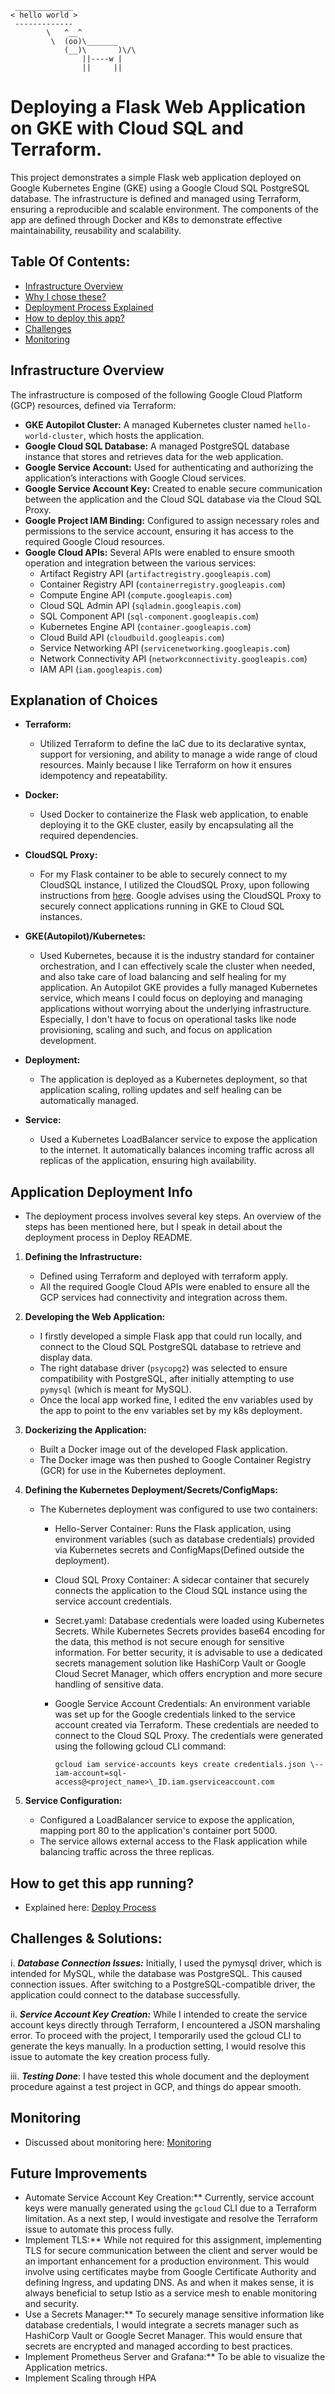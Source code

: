 ```
 _____________
< hello world >
 -------------
        \   ^__^
         \  (oo)\_______
            (__)\       )\/\
                ||----w |
                ||     ||
```

# **Deploying a Flask Web Application on GKE with Cloud SQL and Terraform.**  

This project demonstrates a simple Flask web application deployed on Google Kubernetes Engine (GKE) using a Google Cloud SQL PostgreSQL database. The infrastructure is defined and managed using Terraform, ensuring a reproducible and scalable environment. The components of the app are defined through Docker and K8s to demonstrate effective maintainability,  reusability and scalability.

## **Table Of Contents:**
- [Infrastructure Overview](README.md#infrastructure-overview)
- [Why I chose these?](README.md#explanation-of-choices)
- [Deployment Process Explained](README.md#application-deployment-info)
- [How to deploy this app?](README.md#how-to-get-this-app-running)
- [Challenges](README.md#challenges--solutions)
- [Monitoring](README.md#monitoring)

## **Infrastructure Overview**

The infrastructure is composed of the following Google Cloud Platform (GCP) resources, defined via Terraform:

* **GKE Autopilot Cluster:** A managed Kubernetes cluster named `hello-world-cluster`, which hosts the application.  
* **Google Cloud SQL Database:** A managed PostgreSQL database instance that stores and retrieves data for the web application.  
* **Google Service Account:** Used for authenticating and authorizing the application’s interactions with Google Cloud services.  
* **Google Service Account Key:** Created to enable secure communication between the application and the Cloud SQL database via the Cloud SQL Proxy.  
* **Google Project IAM Binding:** Configured to assign necessary roles and permissions to the service account, ensuring it has access to the required Google Cloud resources.  
* **Google Cloud APIs:** Several APIs were enabled to ensure smooth operation and integration between the various services:  
  * Artifact Registry API (`artifactregistry.googleapis.com`)
  * Container Registry API (`containerregistry.googleapis.com`)
  * Compute Engine API (`compute.googleapis.com`)  
  * Cloud SQL Admin API (`sqladmin.googleapis.com`)  
  * SQL Component API (`sql-component.googleapis.com`)  
  * Kubernetes Engine API (`container.googleapis.com`)  
  * Cloud Build API (`cloudbuild.googleapis.com`)  
  * Service Networking API (`servicenetworking.googleapis.com`)
  * Network Connectivity API (`networkconnectivity.googleapis.com`)
  * IAM API (`iam.googleapis.com`)

## **Explanation of Choices**

* **Terraform:**
  * Utilized Terraform to define the IaC due to its declarative syntax, support for versioning, and ability to manage a wide range of cloud resources. Mainly because I like Terraform on how it ensures idempotency and repeatability. 

* **Docker:**
  * Used Docker to containerize the Flask web application, to enable deploying it to the GKE cluster, easily by encapsulating all the required dependencies. 

* **CloudSQL Proxy:**
  * For my Flask container to be able to securely connect to my CloudSQL instance, I utilized the CloudSQL Proxy, upon following instructions from [here](https://cloud.google.com/sql/docs/mysql/connect-kubernetes-engine*). Google advises using the CloudSQL Proxy to securely connect applications running in GKE to Cloud SQL instances.

* **GKE(Autopilot)/Kubernetes:**   
  * Used Kubernetes, because it is the industry standard for container orchestration, and I can effectively scale the cluster when needed, and also take care of load balancing and self healing for my application. An Autopilot GKE provides a fully managed Kubernetes service, which means I could focus on deploying and managing applications without worrying about the underlying infrastructure. Especially, I don't have to focus on operational tasks like node provisioning, scaling and such, and focus on application development.


* **Deployment:**
  * The application is deployed as a Kubernetes deployment, so that application scaling, rolling updates and self healing can be automatically managed. 

* **Service:**
  * Used a Kubernetes LoadBalancer service to expose the application to the internet. It automatically balances incoming traffic across all replicas of the application, ensuring high availability.

## **Application Deployment Info**

 * The deployment process involves several key steps. An overview of the steps has been mentioned here, but I speak in detail about the deployment process in Deploy README.

1. **Defining the Infrastructure:**
   - Defined using Terraform and deployed with terraform apply.
   - All the required Google Cloud APIs were enabled to ensure all the GCP services had connectivity and integration across them.

2. **Developing the Web Application:**  
   - I firstly developed a simple Flask app that could run locally, and connect to the  Cloud SQL PostgreSQL database to retrieve and display data.
   - The right database driver (`psycopg2`) was selected to ensure compatibility with PostgreSQL, after initially attempting to use `pymysql` (which is meant for MySQL).
   - Once the local app worked fine, I edited the env variables used by the app to point to the env variables set by my k8s deployment.

3. **Dockerizing the Application:**  
   - Built a Docker image out of the developed  Flask application.
   - The Docker image was then pushed to Google Container Registry (GCR) for use in the Kubernetes deployment.  
4. **Defining the Kubernetes Deployment/Secrets/ConfigMaps:**

   - The Kubernetes deployment was configured to use two containers:
      - Hello-Server Container: Runs the Flask application, using environment variables (such as database credentials) provided via Kubernetes secrets and ConfigMaps(Defined outside the deployment).
      - Cloud SQL Proxy Container: A sidecar container that securely connects the application to the Cloud SQL instance using the service account credentials.
      - Secret.yaml: Database credentials were loaded using Kubernetes Secrets. While Kubernetes Secrets provides base64 encoding for the data, this method is not secure enough for sensitive information. For better security, it is advisable to use a dedicated secrets management solution like HashiCorp Vault or Google Cloud Secret Manager, which offers encryption and more secure handling of sensitive data.
      - Google Service Account Credentials: An environment variable was set up for the Google credentials linked to the service account created via Terraform. These credentials are needed to connect to the Cloud SQL Proxy. The credentials were generated using the following gcloud CLI command:  
          
        `gcloud iam service-accounts keys create credentials.json \--iam-account=sql-access@<project_name>\_ID.iam.gserviceaccount.com`

5. **Service Configuration:**  
   - Configured a LoadBalancer service to expose the application, mapping port 80 to the application's container port 5000.  
   - The service allows external access to the Flask application while balancing traffic across the three replicas. 
 
## **How to get this app running?**
* Explained here: [Deploy Process](https://github.com/neerajasridhar1992/helloworldflask/blob/main/Deploy.md)

## **Challenges & Solutions:**

 i. ***Database Connection Issues:*** Initially, I used the pymysql driver, which is intended for MySQL, while the database was PostgreSQL. This caused connection issues. After switching to a PostgreSQL-compatible driver, the application could connect to the database successfully.

 ii. ***Service Account Key Creation:*** While I intended to create the service account keys directly through Terraform, I encountered a JSON marshaling error. To proceed with the project, I temporarily used the gcloud CLI to generate the keys manually. In a production setting, I would resolve this issue to automate the key creation process fully.

 iii. ***Testing Done***: I have tested this whole document and the deployment procedure against a test project in GCP, and things do appear smooth.

## Monitoring
* Discussed about monitoring here: [Monitoring](https://github.com/neerajasridhar1992/helloworldflask/blob/main/Monitoring.md)

## **Future Improvements**
  - Automate Service Account Key Creation:** Currently, service account keys were manually generated using the `gcloud` CLI due to a Terraform limitation. As a next step, I would investigate and resolve the Terraform issue to automate this process fully.
  - Implement TLS:** While not required for this assignment, implementing TLS for secure communication between the client and server would be an important enhancement for a production environment. This would involve using certificates maybe from Google Certificate Authority and defining Ingress, and updating DNS. As and when it makes sense, it is always beneficial to setup Istio as a service mesh to enable monitoring and security.
  - Use a Secrets Manager:** To securely manage sensitive information like database credentials, I would integrate a secrets manager such as HashiCorp Vault or Google Secret Manager. This would ensure that secrets are encrypted and managed according to best practices.
  - Implement Prometheus Server and Grafana:** To be able to visualize the Application metrics.
  - Implement Scaling through HPA


